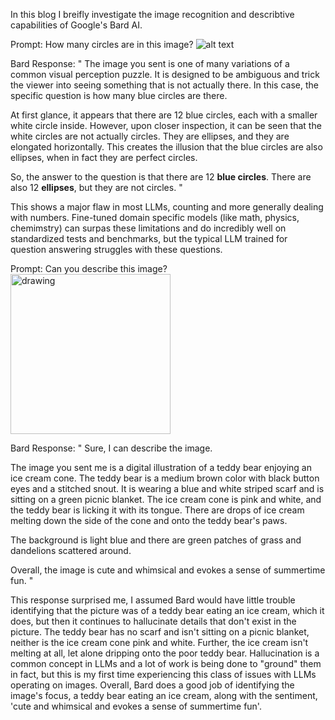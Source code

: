 In this blog I breifly investigate the image recognition and describtive capabilities of Google's Bard AI.

Prompt:
How many circles are in this image?
![alt text](https://i.stack.imgur.com/AcWVN.jpg)

Bard Response:
"
The image you sent is one of many variations of a common visual perception puzzle. It is designed to be ambiguous and trick the viewer into seeing something that is not actually there. In this case, the specific question is how many blue circles are there. 

At first glance, it appears that there are 12 blue circles, each with a smaller white circle  inside. However, upon closer inspection, it can be seen that the white circles are not actually circles. They are  ellipses, and they are elongated horizontally. This creates the illusion that the blue circles are also ellipses, when in fact they are perfect circles.

So, the answer to the question is that there are 12 **blue circles**. There are also 12 **ellipses**, but they are not circles.
"

This shows a major flaw in most LLMs, counting and more generally dealing with numbers. Fine-tuned domain specific models (like math, physics, chemimstry) can surpas these limitations and do incredibly well on standardized tests and benchmarks, but the typical LLM trained for question answering struggles with these questions.


Prompt:
Can you describe this image?
<img src="https://png.pngtree.com/png-clipart/20210704/original/pngtree-teddy-bear-illustration-eating-ice-cream-png-image_6489025.jpg" alt="drawing" width="256"/>

Bard Response:
"
Sure, I can describe the image. 

The image you sent me is a digital illustration of a teddy bear enjoying an ice cream cone. The teddy bear is a medium brown color with black button eyes and a stitched snout. It is wearing a blue and white striped scarf and is sitting on a green picnic blanket. The ice cream cone is pink and white, and the teddy bear is licking it with its tongue. There are drops of ice cream melting down the side of the cone and onto the teddy bear's paws. 

The background is light blue and there are green patches of grass and dandelions scattered around. 

Overall, the image is cute and whimsical and evokes a sense of summertime fun.
"

This response surprised me, I assumed Bard would have little trouble identifying that the picture was of a teddy bear eating an ice cream, which it does, but then it continues to hallucinate details that don't exist in the picture. The teddy bear has no scarf and isn't sitting on a picnic blanket, neither is the ice cream cone pink and white. Further, the ice cream isn't melting at all, let alone dripping onto the poor teddy bear. Hallucination is a common concept in LLMs and a lot of work is being done to "ground" them in fact, but this is my first time experiencing this class of issues with LLMs operating on images. Overall, Bard does a good job of identifying the image's focus, a teddy bear eating an ice cream, along with the sentiment, 'cute and whimsical and evokes a sense of summertime fun'.
